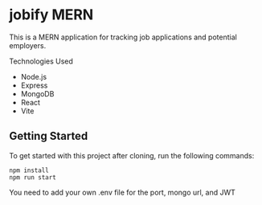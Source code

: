 # jobify MERN

This is a MERN application for tracking job applications and potential employers.

Technologies Used
- Node.js
- Express
- MongoDB
- React
- Vite

## Getting Started
To get started with this project after cloning, run the following commands:

```
npm install
npm run start
```

You need to add your own .env file for the port, mongo url, and JWT
